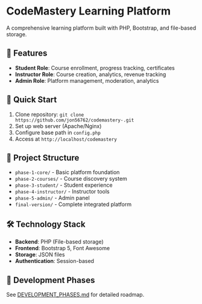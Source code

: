 # CodeMastery Learning Platform

A comprehensive learning platform built with PHP, Bootstrap, and file-based storage.

## 🎯 Features
- **Student Role**: Course enrollment, progress tracking, certificates
- **Instructor Role**: Course creation, analytics, revenue tracking  
- **Admin Role**: Platform management, moderation, analytics

## 🚀 Quick Start
1. Clone repository: `git clone https://github.com/jon56762/codemastery-.git`
2. Set up web server (Apache/Nginx)
3. Configure base path in `config.php`
4. Access at `http://localhost/codemastery`

## 📁 Project Structure
- `phase-1-core/` - Basic platform foundation
- `phase-2-courses/` - Course discovery system
- `phase-3-student/` - Student experience
- `phase-4-instructor/` - Instructor tools
- `phase-5-admin/` - Admin panel
- `final-version/` - Complete integrated platform

## 🛠️ Technology Stack
- **Backend**: PHP (File-based storage)
- **Frontend**: Bootstrap 5, Font Awesome
- **Storage**: JSON files
- **Authentication**: Session-based

## 📖 Development Phases
See [DEVELOPMENT_PHASES.md](DEVELOPMENT_PHASES.md) for detailed roadmap.